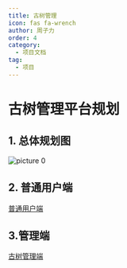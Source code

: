 ```yaml
---
title: 古树管理
icon: fas fa-wrench
author: 周子力
order: 4
category:
  - 项目文档
tag:
  - 项目
---
```


# 古树管理平台规划
## 1. 总体规划图
![picture 0](https://oss.docs.z-xin.net/c892e79af3bc16f956de87c0cde63b008038b0446aac65bddcd361be9762abb1.png)  

## 2. 普通用户端

[普通用户端](http://visitor.gushudev.c605.cn:8080)

## 3.管理端

[古树管理端](http://admin.gushudev.c605.cn:8080)